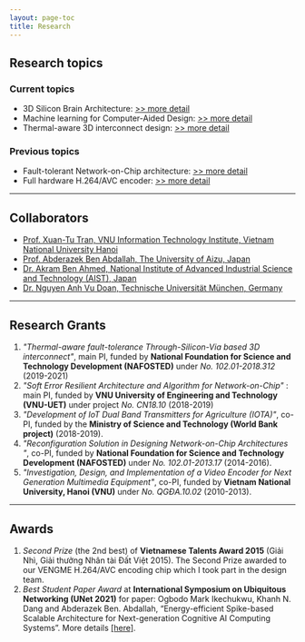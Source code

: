 ```yaml
---
layout: page-toc
title: Research
---
```

## Research topics
### Current  topics

- 3D Silicon Brain Architecture: [>> more detail](./research_topics/neuromorphic)
- Machine learning for Computer-Aided Design: [>> more detail](./research_topics/mlcad)
- Thermal-aware 3D interconnect design: [>> more detail](./research_topics/thermal3DICs)


### Previous topics

- Fault-tolerant Network-on-Chip architecture: [>> more detail](./research_topics/ftnoc)
- Full hardware H.264/AVC encoder: [>> more detail](./research_topics/h264)

---

## Collaborators

- [Prof. Xuan-Tu Tran, VNU Information Technology Institute, Vietnam National University Hanoi](http://www.uet.vnu.edu.vn/~tutx/)
- [Prof. Abderazek Ben Abdallah, The University of Aizu, Japan](https://www.u-aizu.ac.jp/~benab/)
- [Dr. Akram Ben Ahmed, National Institute of Advanced Industrial Science and Technology (AIST), Japan](https://scholar.google.com.vn/citations?user=L1334B4AAAAJ)
- [Dr. Nguyen Anh Vu Doan, Technische Universität München, Germany](https://scholar.google.com.vn/citations?user=P_dYs6UAAAAJ)

---

## Research Grants
1. *"Thermal-aware fault-tolerance Through-Silicon-Via based 3D interconnect"*, main PI, funded by **National Foundation for Science and Technology Development (NAFOSTED)** under *No. 102.01-2018.312* (2019-2021)
1. *"Soft Error Resilient Architecture and Algorithm for Network-on-Chip"* : main PI, funded by **VNU University of Engineering and Technology (VNU-UET)** under project *No. CN18.10* (2018-2019)
1. *"Development of IoT Dual Band Transmitters for Agriculture (IOTA)"*, co-PI, funded by the **Ministry of Science and Technology (World Bank project)** (2018-2019).
1. *"Reconfiguration Solution in Designing Network-on-Chip Architectures "*, co-PI, funded by **National Foundation for Science and Technology Development (NAFOSTED)** under *No. 102.01-2013.17* (2014-2016).
1. *"Investigation, Design, and Implementation of a Video Encoder for Next Generation Multimedia Equipment"*, co-PI, funded by  **Vietnam National University, Hanoi (VNU)** under *No. QGĐA.10.02* (2010-2013).

---

## Awards

1. *Second Prize* (the 2nd best) of **Vietnamese Talents Award 2015** (Giải Nhì, Giải thưởng Nhân tài Đất Việt 2015). The Second Prize awarded to our VENGME H.264/AVC encoding chip which I took part in the design team.
2. *Best Student Paper Award* at **International Symposium on Ubiquitous Networking (UNet 2021)** for paper:
Ogbodo Mark Ikechukwu, Khanh N. Dang and Abderazek Ben. Abdallah, “Energy-efficient Spike-based Scalable Architecture for Next-generation Cognitive AI Computing Systems”. More details [\[here\]](./2021/05/22/Best_Paper_Award_Unet.html).

